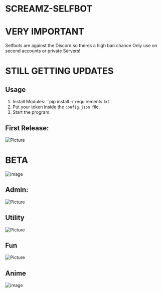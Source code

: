 # SCREAMZ-SELFBOT
# VERY IMPORTANT
Selfbots are against the Discord so theres a high ban chance
Only use on second accounts or private Servers!
# STILL GETTING UPDATES
## Usage
1. Install Modules: ``pip install -r requirements.txt`.
2. Put your token inside the ``config.json ``file.
3. Start the program.
## First Release:
![Picture](https://cdn.discordapp.com/attachments/816951499544068116/877092553411923988/unknown.png)
# BETA
![image](https://user-images.githubusercontent.com/78593516/130056792-e94fc907-5748-43ee-827a-504a6144f144.png)
## Admin:
![Picture](https://cdn.discordapp.com/attachments/877254501663408149/877261895369900102/unknown.png)
## Utility
![Picture](https://cdn.discordapp.com/attachments/816951499544068116/877259335699431494/unknown.png)
## Fun 
![Picture](https://cdn.discordapp.com/attachments/816951499544068116/877259426187325460/unknown.png)
## Anime
![image](https://user-images.githubusercontent.com/78593516/130056505-3cf86425-bbcf-4ab0-9819-97c80a4d29d7.png)

